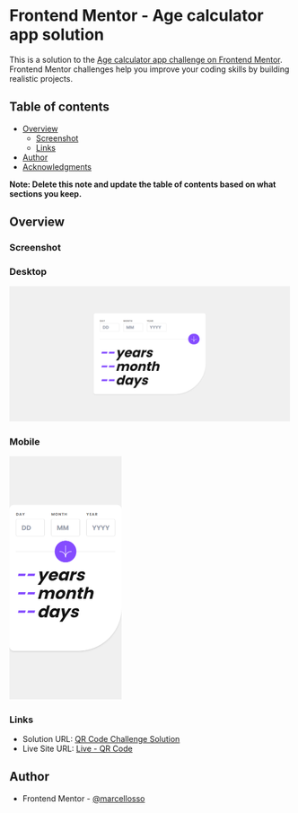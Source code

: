 # Frontend Mentor - Age calculator app solution

This is a solution to the [Age calculator app challenge on Frontend Mentor](https://www.frontendmentor.io/challenges/age-calculator-app-dF9DFFpj-Q). Frontend Mentor challenges help you improve your coding skills by building realistic projects.

## Table of contents

- [Overview](#overview)
  - [Screenshot](#screenshot)
  - [Links](#links)
- [Author](#author)
- [Acknowledgments](#acknowledgments)

**Note: Delete this note and update the table of contents based on what sections you keep.**

## Overview

### Screenshot

### Desktop

<img src="./images/age-calculator-desktop.png" alt="Age Calculator Desktop" style="width:500px;"/>

### Mobile

<img src="./images/age-calculator-mobile.png" alt="Age Calculator Mobile" style="width:200px;"/>

### Links

- Solution URL: [QR Code Challenge Solution](https://github.com/marcellosso/challenges-frontendmentor/tree/main/age-calculator)
- Live Site URL: [Live - QR Code](https://marcellosso.github.io/challenges-frontendmentor/qr-code/)

## Author

- Frontend Mentor - [@marcellosso](https://www.frontendmentor.io/profile/marcellosso)
